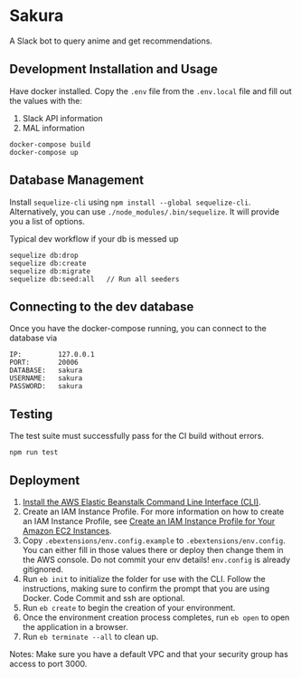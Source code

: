 # Sakura
A Slack bot to query anime and get recommendations.

## Development Installation and Usage
Have docker installed. Copy the `.env` file from the `.env.local` file and fill out the values with the:
1. Slack API information
2. MAL information

```
docker-compose build
docker-compose up
```

## Database Management
Install `sequelize-cli` using `npm install --global sequelize-cli`. Alternatively, you can use 
`./node_modules/.bin/sequelize`. It will provide you a list of options.

Typical dev workflow if your db is messed up
```
sequelize db:drop
sequelize db:create
sequelize db:migrate
sequelize db:seed:all   // Run all seeders
```

## Connecting to the dev database
Once you have the docker-compose running, you can connect to the database via

```
IP:         127.0.0.1
PORT:       20006
DATABASE:   sakura
USERNAME:   sakura
PASSWORD:   sakura
```

## Testing
The test suite must successfully pass for the CI build without errors.
```
npm run test
```

## Deployment
1. [Install the AWS Elastic Beanstalk Command Line Interface (CLI)](http://docs.aws.amazon.com/elasticbeanstalk/latest/dg/eb-cli3-install.html).
2. Create an IAM Instance Profile. For more information on how to create an IAM Instance Profile, see [Create an IAM Instance Profile for Your Amazon EC2 Instances](https://docs.aws.amazon.com/codedeploy/latest/userguide/how-to-create-iam-instance-profile.html).
3. Copy `.ebextensions/env.config.example` to `.ebextensions/env.config`. You can either fill in those values there or deploy then change them in the AWS console.  Do not commit your env details! `env.config` is already gitignored.
3. Run `eb init` to initialize the folder for use with the CLI.  Follow the instructions, making sure to confirm the prompt that you are using Docker.  Code Commit and ssh are optional.
4. Run `eb create` to begin the creation of your environment.
5. Once the environment creation process completes, run `eb open` to open the application in a browser.
6. Run `eb terminate --all` to clean up.

Notes: Make sure you have a default VPC and that your security group has access to port 3000.


